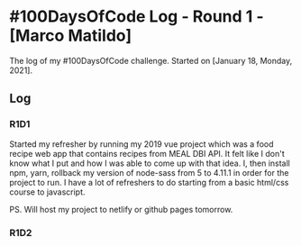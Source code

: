 # #100DaysOfCode Log - Round 1 - [Marco Matildo]

The log of my #100DaysOfCode challenge. Started on [January 18, Monday, 2021].

## Log

### R1D1 
Started my refresher by running my 2019 vue project which was a food recipe web app that contains recipes from MEAL DBI API. It felt like I don't know what I put and how I was able to come up with that idea. I, then install npm, yarn, rollback my version of node-sass from 5 to 4.11.1 in order for the project to run. I have a lot of refreshers to do starting from a basic html/css course to javascript. 

PS. Will host my project to netlify or github pages tomorrow. 

### R1D2
